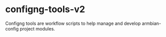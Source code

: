 # configng-tools-v2
Configng tools are workflow scripts to help manage and develop armbian-config project modules.

